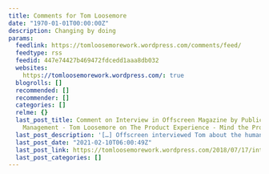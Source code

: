 ```yaml
---
title: Comments for Tom Loosemore
date: "1970-01-01T00:00:00Z"
description: Changing by doing
params:
  feedlink: https://tomloosemorework.wordpress.com/comments/feed/
  feedtype: rss
  feedid: 447e74427b469472fdcedd1aaa8db032
  websites:
    https://tomloosemorework.wordpress.com/: true
  blogrolls: []
  recommended: []
  recommender: []
  categories: []
  relme: {}
  last_post_title: Comment on Interview in Offscreen Magazine by Public Service Product
    Management - Tom Loosemore on The Product Experience - Mind the Product
  last_post_description: '[…] Offscreen interviewed Tom about the human side of technology  […]'
  last_post_date: "2021-02-10T06:00:49Z"
  last_post_link: https://tomloosemorework.wordpress.com/2018/07/17/interview-in-offscreen-magazine/comment-page-1/#comment-7574
  last_post_categories: []
---
```

